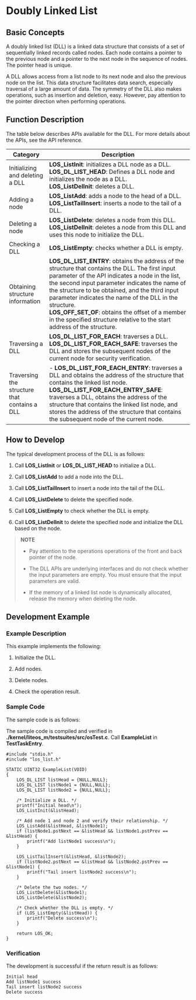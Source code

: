 # Doubly Linked List


## Basic Concepts

A doubly linked list (DLL) is a linked data structure that consists of a set of sequentially linked records called nodes. Each node contains a pointer to the previous node and a pointer to the next node in the sequence of nodes. The pointer head is unique.

A DLL allows access from a list node to its next node and also the previous node on the list. This data structure facilitates data search, especially traversal of a large amount of data.  The symmetry of the DLL also makes operations, such as insertion and deletion, easy. However, pay attention to the pointer direction when performing operations.


## **Function Description**

The table below describes APIs available for the DLL. For more details about the APIs, see the API reference.

| **Category**                | **Description**                                                |
| ------------------------ | ------------------------------------------------------------ |
| Initializing and deleting a DLL        | **LOS_ListInit**: initializes a DLL node as a DLL.<br>**LOS_DL_LIST_HEAD**: Defines a DLL node and initializes the node as a DLL.<br>**LOS_ListDelInit**: deletes a DLL.|
| Adding a node                | **LOS_ListAdd**: adds a node to the head of a DLL.<br>**LOS_ListTailInsert**: inserts a node to the tail of a DLL.|
| Deleting a node                | **LOS_ListDelete**: deletes a node from this DLL.<br>**LOS_ListDelInit**: deletes a node from this DLL and uses this node to initialize the DLL.|
| Checking a DLL    | **LOS_ListEmpty**: checks whether a DLL is empty.                           |
| Obtaining structure information          | **LOS_DL_LIST_ENTRY**: obtains the address of the structure that contains the DLL. The first input parameter of the API indicates a node in the list, the second input parameter indicates the name of the structure to be obtained, and the third input parameter indicates the name of the DLL in the structure.<br>**LOS_OFF_SET_OF**: obtains the offset of a member in the specified structure relative to the start address of the structure.|
| Traversing a DLL            | **LOS_DL_LIST_FOR_EACH**: traverses a DLL.<br>**LOS_DL_LIST_FOR_EACH_SAFE**: traverses the DLL and stores the subsequent nodes of the current node for security verification.|
| Traversing the structure that contains a DLL| - **LOS_DL_LIST_FOR_EACH_ENTRY**: traverses a DLL and obtains the address of the structure that contains the linked list node.<br>**LOS_DL_LIST_FOR_EACH_ENTRY_SAFE**: traverses a DLL, obtains the address of the structure that contains the linked list node, and stores the address of the structure that contains the subsequent node of the current node.|


## How to Develop

The typical development process of the DLL is as follows:

1. Call **LOS_ListInit** or **LOS_DL_LIST_HEAD** to initialize a DLL.

2. Call **LOS_ListAdd** to add a node into the DLL.

3. Call **LOS_ListTailInsert** to insert a node into the tail of the DLL.

4. Call **LOS_ListDelete** to delete the specified node.

5. Call **LOS_ListEmpty** to check whether the DLL is empty.

6. Call **LOS_ListDelInit** to delete the specified node and initialize the DLL based on the node.


> **NOTE**
> 
> - Pay attention to the operations operations of the front and back pointer of the node.
> 
> - The DLL APIs are underlying interfaces and do not check whether the input parameters are empty. You must ensure that the input parameters are valid.
> 
> - If the memory of a linked list node is dynamically allocated, release the memory when deleting the node.


## Development Example


### Example Description

This example implements the following:

1. Initialize the DLL.

2. Add nodes.

3. Delete nodes.

4. Check the operation result.


### Sample Code

The sample code is as follows:

The sample code is compiled and verified in **./kernel/liteos_m/testsuites/src/osTest.c**. Call **ExampleList** in **TestTaskEntry**.


```
#include "stdio.h"
#include "los_list.h"

STATIC UINT32 ExampleList(VOID)
{
    LOS_DL_LIST listHead = {NULL,NULL};
    LOS_DL_LIST listNode1 = {NULL,NULL};
    LOS_DL_LIST listNode2 = {NULL,NULL};

    /* Initialize a DLL. */
    printf("Initial head\n");
    LOS_ListInit(&listHead);

    /* Add node 1 and node 2 and verify their relationship. */
    LOS_ListAdd(&listHead, &listNode1);
    if (listNode1.pstNext == &listHead && listNode1.pstPrev == &listHead) {
        printf("Add listNode1 success\n");
    }

    LOS_ListTailInsert(&listHead, &listNode2);
    if (listNode2.pstNext == &listHead && listNode2.pstPrev == &listNode1) {
        printf("Tail insert listNode2 success\n");
    }

    /* Delete the two nodes. */
    LOS_ListDelete(&listNode1);
    LOS_ListDelete(&listNode2);

    /* Check whether the DLL is empty. */
    if (LOS_ListEmpty(&listHead)) {
        printf("Delete success\n");
    }

    return LOS_OK;
}
```


### Verification

The development is successful if the return result is as follows:


```
Initial head 
Add listNode1 success 
Tail insert listNode2 success
Delete success 
```
